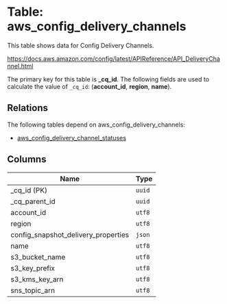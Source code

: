 # Table: aws_config_delivery_channels

This table shows data for Config Delivery Channels.

https://docs.aws.amazon.com/config/latest/APIReference/API_DeliveryChannel.html

The primary key for this table is **_cq_id**.
The following fields are used to calculate the value of `_cq_id`: (**account_id**, **region**, **name**).
## Relations

The following tables depend on aws_config_delivery_channels:
  - [aws_config_delivery_channel_statuses](aws_config_delivery_channel_statuses.md)

## Columns

| Name          | Type          |
| ------------- | ------------- |
|_cq_id (PK)|`uuid`|
|_cq_parent_id|`uuid`|
|account_id|`utf8`|
|region|`utf8`|
|config_snapshot_delivery_properties|`json`|
|name|`utf8`|
|s3_bucket_name|`utf8`|
|s3_key_prefix|`utf8`|
|s3_kms_key_arn|`utf8`|
|sns_topic_arn|`utf8`|